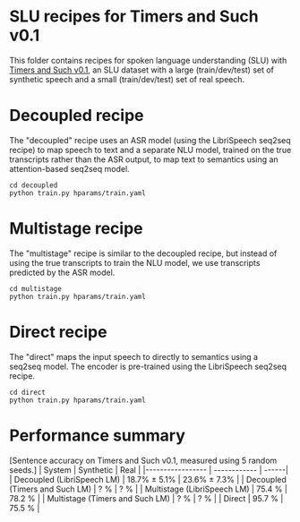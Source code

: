 # SLU recipes for Timers and Such v0.1
This folder contains recipes for spoken language understanding (SLU) with [Timers and Such v0.1](https://zenodo.org/record/4110812), an SLU dataset with a large (train/dev/test) set of synthetic speech and a small (train/dev/test) set of real speech.

# Decoupled recipe
The "decoupled" recipe uses an ASR model (using the LibriSpeech seq2seq recipe) to map speech to text and a separate NLU model, trained on the true transcripts rather than the ASR output, to map text to semantics using an attention-based seq2seq model.

```
cd decoupled
python train.py hparams/train.yaml
```

# Multistage recipe
The "multistage" recipe is similar to the decoupled recipe, but instead of using the true transcripts to train the NLU model, we use transcripts predicted by the ASR model.

```
cd multistage
python train.py hparams/train.yaml
```

# Direct recipe
The "direct" maps the input speech to directly to semantics using a seq2seq model.
The encoder is pre-trained using the LibriSpeech seq2seq recipe.

```
cd direct
python train.py hparams/train.yaml
```

# Performance summary

[Sentence accuracy on Timers and Such v0.1, measured using 5 random seeds.]
| System | Synthetic | Real |
|----------------- | ------------ | ------|
| Decoupled (LibriSpeech LM) | 18.7% $\pm$ 5.1% | 23.6% $\pm$ 7.3% |
| Decoupled (Timers and Such LM) | ? % | ? % |
| Multistage (LibriSpeech LM) | 75.4 % | 78.2 % |
| Multistage (Timers and Such LM) | ? % | ? % |
| Direct | 95.7 % | 75.5 % |

